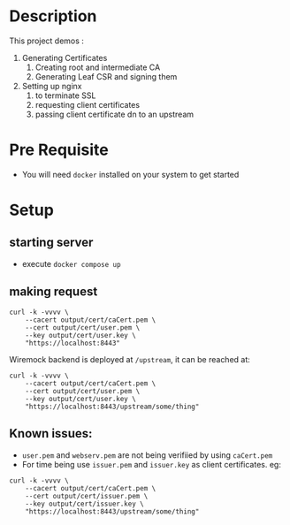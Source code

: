 # Description
This project demos :
1. Generating Certificates
    1. Creating root and intermediate CA
    1. Generating Leaf CSR and signing them
1. Setting up nginx
    1. to terminate SSL
    1. requesting client certificates
    1. passing client certificate dn to an upstream

# Pre Requisite
* You will need `docker` installed on your system to get started

# Setup

## starting server
* execute `docker compose up`

## making request

```
curl -k -vvvv \
    --cacert output/cert/caCert.pem \
    --cert output/cert/user.pem \
    --key output/cert/user.key \
    "https://localhost:8443"
```

Wiremock backend is deployed at `/upstream`, it can be reached at:
```
curl -k -vvvv \
    --cacert output/cert/caCert.pem \
    --cert output/cert/user.pem \
    --key output/cert/user.key \
    "https://localhost:8443/upstream/some/thing"
```

## Known issues:
* `user.pem` and `webserv.pem` are not being verifiied by using `caCert.pem`
* For time being use `issuer.pem` and `issuer.key` as client certificates. eg:
```
curl -k -vvvv \
    --cacert output/cert/caCert.pem \
    --cert output/cert/issuer.pem \
    --key output/cert/issuer.key \
    "https://localhost:8443/upstream/some/thing"
```
